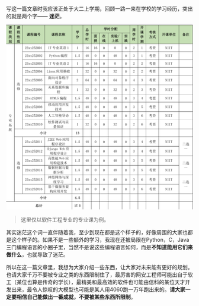 写这一篇文章时我应该正处于大二上学期，回顾一路一来在学校的学习经历，突出的就是两个字—— **迷茫**。

![2023级软件工程专业课程培养方案](Image/image03.png)

> 这里仅以软件工程专业的专业课为例。

其实迷茫这个词一直伴随着我，至少到现在都是这个样子的，好像周围的大家也都是这个样子的。如果不是一些额外的学习，我现在还被局限在Python，C，Java三门编程语言的小圈子里，当然不是说这些编程语言如何，而是**不知道能用它们来做什么**，也就导致了迷茫。

所以在这一篇文章里，我想为大家介绍一些东西，让大家对未来能有更好的规划。也请大家千万不要被专业之类的东西限制住了，最厉害的网安工程师可能出自于软工（某位也算是传奇的学长），最精美和最高效的软件也可能由信科的某位天才开发出来，最令人惊叹的大模型也可能是某人用4060跑一万年跑出来的。**请大家一定要相信自己能做出一番成就，不要被某些东西所限制**。